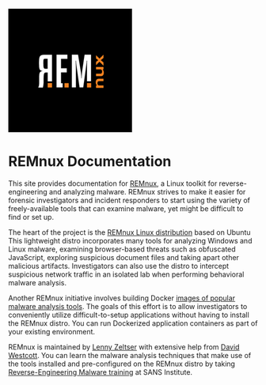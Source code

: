 ![REMnux Logo](REMnux-logo.png)

# REMnux Documentation

This site provides  documentation for [REMnux](https://REMnux.org), a Linux toolkit for reverse-engineering and analyzing malware. REMnux strives to make it easier for forensic investigators and incident responders to start using the variety of freely-available tools that can examine malware, yet might be difficult to find or set up.

The heart of the project is the [REMnux Linux distribution](distro/get.md) based on Ubuntu This lightweight distro incorporates many tools for analyzing Windows and Linux malware, examining browser-based threats such as obfuscated JavaScript, exploring suspicious document files and taking apart other malicious artifacts. Investigators can also use the distro to intercept suspicious network traffic in an isolated lab when performing behavioral malware analysis.

Another REMnux initiative involves building Docker [images of popular malware analysis tools](containers/about.md). The goals of this effort is to allow investigators to conveniently utilize difficult-to-setup applications without having to install the REMnux distro. You can run Dockerized application containers as part of your existing environment.

REMnux is maintained by [Lenny Zeltser](http://zeltser.com) with extensive help from [David Westcott](https://twitter.com/beast_fighter). You can learn the malware analysis techniques that make use of the tools installed and pre-configured on the REMnux distro by taking [Reverse-Engineering Malware training](http://www.sans.org/course/reverse-engineering-malware-malware-analysis-tools-techniques) at SANS Institute.
